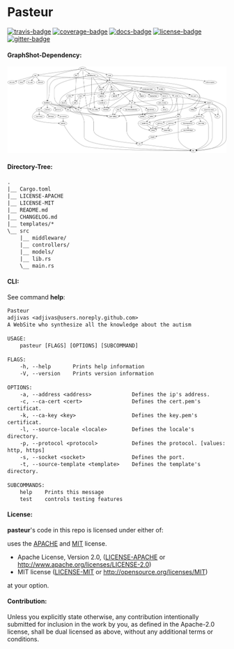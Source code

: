 # Pasteur

[![travis-badge][]][travis] [![coverage-badge][]][coverage] [![docs-badge][]][docs] [![license-badge][]][license] [![gitter-badge][]][gitter]

[license-badge]: https://img.shields.io/crates/l/cublas.svg?style=flat-square
[license]: https://github.com/adjivas/pasteur/blob/master/README.md#license
[docs-badge]: https://img.shields.io/badge/API-docs-blue.svg?style=flat-square
[docs]: http://adjivas.github.io/pasteur/pasteur
[gitter-badge]: https://badges.gitter.im/adjivas/pasteur.svg?style=flat-square
[gitter]: https://gitter.im/adjivas/pasteur?utm_source=badge&utm_medium=badge&utm_campaign=pr-badge
[travis-badge]: https://travis-ci.org/adjivas/pasteur.svg?branch=master&style=flat-square
[travis]: https://travis-ci.org/adjivas/pasteur
[coverage-badge]: https://coveralls.io/repos/github/adjivas/pasteur/badge.svg?branch=master&style=flat-square
[coverage]: https://coveralls.io/github/adjivas/pasteur?branch=master

#### GraphShot-Dependency:
![GraphShot](graph.png)

[graph]: graph.png

#### Directory-Tree:
```
.
|__ Cargo.toml
|__ LICENSE-APACHE
|__ LICENSE-MIT
|__ README.md
|__ CHANGELOG.md
|__ templates/*
\__ src
    |__ middleware/
    |__ controllers/
    |__ models/
    |__ lib.rs
    \__ main.rs
```

#### CLI:
See command **help**:
```
Pasteur
adjivas <adjivas@users.noreply.github.com>
A WebSite who synthesize all the knowledge about the autism

USAGE:
	pasteur [FLAGS] [OPTIONS] [SUBCOMMAND]

FLAGS:
    -h, --help       Prints help information
    -V, --version    Prints version information

OPTIONS:
    -a, --address <address>             Defines the ip's address.
    -c, --ca-cert <cert>                Defines the cert.pem's certificat.
    -k, --ca-key <key>                  Defines the key.pem's certificat.
    -l, --source-locale <locale>        Defines the locale's directory.
    -p, --protocol <protocol>           Defines the protocol. [values: http, https]
    -s, --socket <socket>               Defines the port.
    -t, --source-template <template>    Defines the template's directory.

SUBCOMMANDS:
    help    Prints this message
    test    controls testing features
```

#### License:
**pasteur**'s code in this repo is licensed under either of:

uses the [APACHE][license-mit] and [MIT][license-apache] license.
 * Apache License, Version 2.0, ([LICENSE-APACHE](LICENSE-APACHE) or http://www.apache.org/licenses/LICENSE-2.0)
 * MIT license ([LICENSE-MIT](LICENSE-MIT) or http://opensource.org/licenses/MIT)

[license-apache]: https://github.com/adjivas/pasteur/blob/master/LICENSE-APACHE
[license-mit]: https://github.com/adjivas/pasteur/blob/master/LICENSE-MIT

at your option.


#### Contribution:

Unless you explicitly state otherwise, any contribution intentionally submitted for inclusion in the work by you, as defined in the Apache-2.0 license, shall be dual licensed as above, without any additional terms or conditions.
